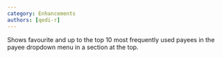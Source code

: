 ```yaml
---
category: Enhancements
authors: [qedi-r]
---
```


Shows favourite and up to the top 10 most frequently used payees in the payee dropdown menu in a section at the top.
